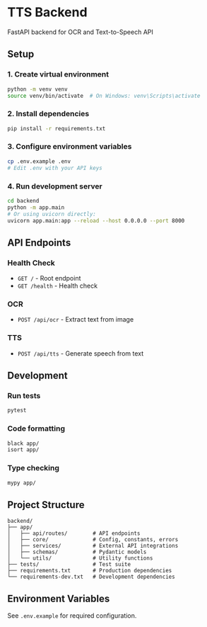# TTS Backend

FastAPI backend for OCR and Text-to-Speech API

## Setup

### 1. Create virtual environment

```bash
python -m venv venv
source venv/bin/activate  # On Windows: venv\Scripts\activate
```

### 2. Install dependencies

```bash
pip install -r requirements.txt
```

### 3. Configure environment variables

```bash
cp .env.example .env
# Edit .env with your API keys
```

### 4. Run development server

```bash
cd backend
python -m app.main
# Or using uvicorn directly:
uvicorn app.main:app --reload --host 0.0.0.0 --port 8000
```

## API Endpoints

### Health Check
- `GET /` - Root endpoint
- `GET /health` - Health check

### OCR
- `POST /api/ocr` - Extract text from image

### TTS
- `POST /api/tts` - Generate speech from text

## Development

### Run tests

```bash
pytest
```

### Code formatting

```bash
black app/
isort app/
```

### Type checking

```bash
mypy app/
```

## Project Structure

```
backend/
├── app/
│   ├── api/routes/        # API endpoints
│   ├── core/              # Config, constants, errors
│   ├── services/          # External API integrations
│   ├── schemas/           # Pydantic models
│   └── utils/             # Utility functions
├── tests/                 # Test suite
├── requirements.txt       # Production dependencies
└── requirements-dev.txt   # Development dependencies
```

## Environment Variables

See `.env.example` for required configuration.

